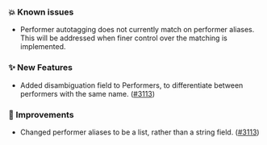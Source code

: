 ### 💥 Known issues
* Performer autotagging does not currently match on performer aliases. This will be addressed when finer control over the matching is implemented.

### ✨ New Features
* Added disambiguation field to Performers, to differentiate between performers with the same name. ([#3113](https://github.com/stashapp/stash/pull/3113))

### 🎨 Improvements
* Changed performer aliases to be a list, rather than a string field. ([#3113](https://github.com/stashapp/stash/pull/3113))
